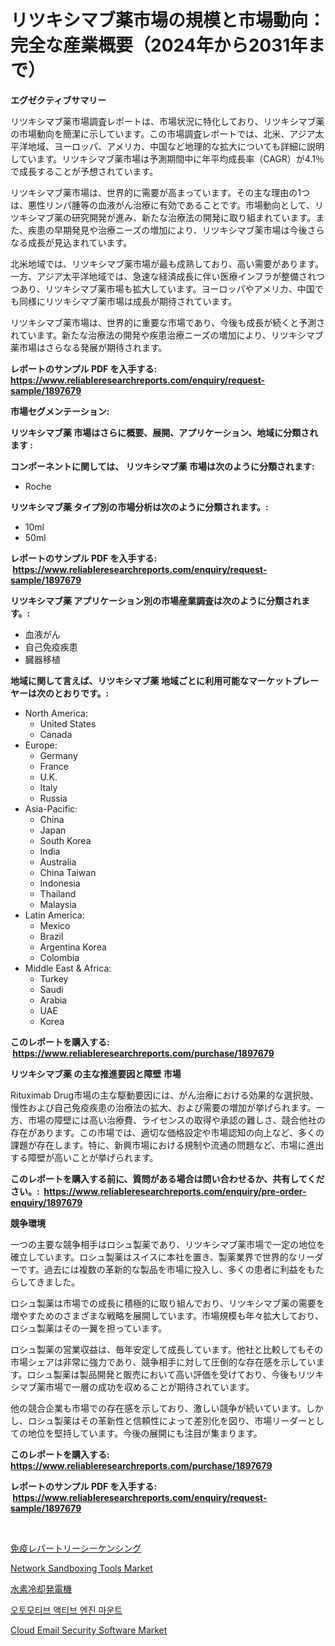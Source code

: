 <p><h1>リツキシマブ薬市場の規模と市場動向：完全な産業概要（2024年から2031年まで）</h1></p><p><strong>エグゼクティブサマリー</strong></p>
<p><p>リツキシマブ薬市場調査レポートは、市場状況に特化しており、リツキシマブ薬の市場動向を簡潔に示しています。この市場調査レポートでは、北米、アジア太平洋地域、ヨーロッパ、アメリカ、中国など地理的な拡大についても詳細に説明しています。リツキシマブ薬市場は予測期間中に年平均成長率（CAGR）が4.1％で成長することが予想されています。</p><p>リツキシマブ薬市場は、世界的に需要が高まっています。その主な理由の1つは、悪性リンパ腫等の血液がん治療に有効であることです。市場動向として、リツキシマブ薬の研究開発が進み、新たな治療法の開発に取り組まれています。また、疾患の早期発見や治療ニーズの増加により、リツキシマブ薬市場は今後さらなる成長が見込まれています。</p><p>北米地域では、リツキシマブ薬市場が最も成熟しており、高い需要があります。一方、アジア太平洋地域では、急速な経済成長に伴い医療インフラが整備されつつあり、リツキシマブ薬市場も拡大しています。ヨーロッパやアメリカ、中国でも同様にリツキシマブ薬市場は成長が期待されています。</p><p>リツキシマブ薬市場は、世界的に重要な市場であり、今後も成長が続くと予測されています。新たな治療法の開発や疾患治療ニーズの増加により、リツキシマブ薬市場はさらなる発展が期待されます。</p></p>
<p><strong>レポートのサンプル PDF を入手する: <a href="https://www.reliableresearchreports.com/enquiry/request-sample/1897679">https://www.reliableresearchreports.com/enquiry/request-sample/1897679</a></strong></p>
<p><strong>市場セグメンテーション:</strong></p>
<p><strong> リツキシマブ薬 市場はさらに概要、展開、アプリケーション、地域に分類されます :</strong></p>
<p><strong>コンポーネントに関しては、 リツキシマブ薬 市場は次のように分類されます: &nbsp;</strong></p>
<p><ul><li>Roche</li></ul></p>
<p><strong> リツキシマブ薬 タイプ別の市場分析は次のように分類されます。:</strong></p>
<p><ul><li>10ml</li><li>50ml</li></ul></p>
<p><strong>レポートのサンプル PDF を入手する: &nbsp;<a href="https://www.reliableresearchreports.com/enquiry/request-sample/1897679">https://www.reliableresearchreports.com/enquiry/request-sample/1897679</a></strong></p>
<p><strong> リツキシマブ薬 アプリケーション別の市場産業調査は次のように分類されます。:</strong></p>
<p><ul><li>血液がん</li><li>自己免疫疾患</li><li>臓器移植</li></ul></p>
<p><strong>地域に関して言えば、リツキシマブ薬 地域ごとに利用可能なマーケットプレーヤーは次のとおりです。:</strong></p>
<p><ul>
    <li>
        North America:
        <ul>
            <li>United States</li>
            <li>Canada</li>
        </ul>
    </li>
    <li>
        Europe:
        <ul>
            <li>Germany</li>
            <li>France</li>
            <li>U.K.</li>
            <li>Italy</li>
            <li>Russia</li>
        </ul>
    </li>
    <li>
        Asia-Pacific:
        <ul>
            <li>China</li>
            <li>Japan</li>
            <li>South Korea</li>
            <li>India</li>
            <li>Australia</li>
            <li>China Taiwan</li>
            <li>Indonesia</li>
            <li>Thailand</li>
            <li>Malaysia</li>
        </ul>
    </li>
    <li>
        Latin America:
        <ul>
            <li>Mexico</li>
            <li>Brazil</li>
            <li>Argentina Korea</li>
            <li>Colombia</li>
        </ul>
    </li>
    <li>
        Middle East & Africa:
        <ul>
            <li>Turkey</li>
            <li>Saudi</li>
            <li>Arabia</li>
            <li>UAE</li>
            <li>Korea</li>
        </ul>
    </li>
    </ul></p>
<p><strong>このレポートを購入する: &nbsp;<a href="https://www.reliableresearchreports.com/purchase/1897679">https://www.reliableresearchreports.com/purchase/1897679</a></strong></p>
<p><strong>リツキシマブ薬 の主な推進要因と障壁 市場</strong></p>
<p><p>Rituximab Drug市場の主な駆動要因には、がん治療における効果的な選択肢、慢性および自己免疫疾患の治療法の拡大、および需要の増加が挙げられます。一方、市場の障壁には高い治療費、ライセンスの取得や承認の難しさ、競合他社の存在があります。この市場では、適切な価格設定や市場認知の向上など、多くの課題が存在します。特に、新興市場における規制や流通の問題など、市場に進出する障壁が高いことが挙げられます。</p></p>
<p><strong>このレポートを購入する前に、質問がある場合は問い合わせるか、共有してください。:&nbsp; <a href="https://www.reliableresearchreports.com/enquiry/pre-order-enquiry/1897679">https://www.reliableresearchreports.com/enquiry/pre-order-enquiry/1897679</a></strong></p>
<p><strong>競争環境</strong></p>
<p><p>一つの主要な競争相手はロシュ製薬であり、リツキシマブ薬市場で一定の地位を確立しています。ロシュ製薬はスイスに本社を置き、製薬業界で世界的なリーダーです。過去には複数の革新的な製品を市場に投入し、多くの患者に利益をもたらしてきました。</p><p>ロシュ製薬は市場での成長に積極的に取り組んでおり、リツキシマブ薬の需要を増やすためのさまざまな戦略を展開しています。市場規模も年々拡大しており、ロシュ製薬はその一翼を担っています。</p><p>ロシュ製薬の営業収益は、毎年安定して成長しています。他社と比較してもその市場シェアは非常に強力であり、競争相手に対して圧倒的な存在感を示しています。ロシュ製薬は製品開発と販売において高い評価を受けており、今後もリツキシマブ薬市場で一層の成功を収めることが期待されています。</p><p>他の競合企業も市場での存在感を示しており、激しい競争が続いています。しかし、ロシュ製薬はその革新性と信頼性によって差別化を図り、市場リーダーとしての地位を堅持しています。今後の展開にも注目が集まります。</p></p>
<p><strong>このレポートを購入する: &nbsp; <a href="https://www.reliableresearchreports.com/purchase/1897679">https://www.reliableresearchreports.com/purchase/1897679</a></strong></p>
<p><strong>レポートのサンプル PDF を入手する: &nbsp;<a href="https://www.reliableresearchreports.com/enquiry/request-sample/1897679">https://www.reliableresearchreports.com/enquiry/request-sample/1897679</a></strong><strong></strong></p>
<p>&nbsp;</p>
<p><p><a href="https://medium.com/@skylarreilly36/%E5%85%8D%E7%96%AB%E3%83%AC%E3%83%91%E3%83%BC%E3%83%88%E3%83%AA%E3%83%BC%E3%81%AE%E3%82%B7%E3%83%BC%E3%82%B1%E3%83%B3%E3%82%B7%E3%83%B3%E3%82%B0%E5%B8%82%E5%A0%B4-%E5%B8%82%E5%A0%B4cagr-%E5%B8%82%E5%A0%B4%E3%83%88%E3%83%AC%E3%83%B3%E3%83%89-%E3%81%8A%E3%82%88%E3%81%B3%E6%88%90%E9%95%B7%E6%88%A6%E7%95%A5%E3%81%AB%E9%96%A2%E3%81%99%E3%82%8B%E6%B4%9E%E5%AF%9F-44943b636c3f">免疫レパートリーシーケンシング</a></p><p><a href="https://issuu.com/reportprime-2/docs/network-sandboxing-tools-market-size-2030.pptx">Network Sandboxing Tools Market</a></p><p><a href="https://medium.com/@emmittkutch2023/%E6%B0%B4%E7%B4%A0%E5%86%B7%E5%8D%B4%E7%99%BA%E9%9B%BB%E6%A9%9F%E5%B8%82%E5%A0%B4-%E6%88%90%E5%8A%9F%E3%81%99%E3%82%8B%E3%83%93%E3%82%B8%E3%83%8D%E3%82%B9%E6%88%A6%E7%95%A5%E3%81%AE%E9%8D%B52031%E5%B9%B4%E3%81%BE%E3%81%A7%E3%81%AE%E4%BA%88%E6%B8%AC-0be12443f3eb">水素冷却発電機</a></p><p><a href="https://github.com/vsr06p4p49/Market-Research-Report-List-1/blob/main/9917583193083.md">오토모티브 액티브 엔진 마운트</a></p><p><a href="https://issuu.com/reportprime-2/docs/cloud-email-security-software-market-size-2030.ppt">Cloud Email Security Software Market</a></p></p>